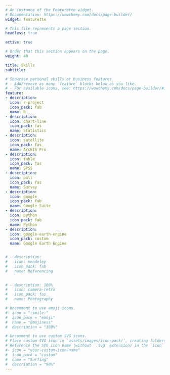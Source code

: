 ```yaml
---
# An instance of the Featurette widget.
# Documentation: https://wowchemy.com/docs/page-builder/
widget: featurette

# This file represents a page section.
headless: true

active: true

# Order that this section appears on the page.
weight: 40

title: Skills
subtitle:

# Showcase personal skills or business features.
# - Add/remove as many `feature` blocks below as you like.
# - For available icons, see: https://wowchemy.com/docs/page-builder/#icons
feature:
- description: 
  icon: r-project
  icon_pack: fab
  name: R
- description: 
  icon: chart-line
  icon_pack: fas
  name: Statistics
- description: 
  icon: satellite
  icon_pack: fas
  name: ArcGIS Pro
- description: 
  icon: table
  icon_pack: fas
  name: SPSS
- description: 
  icon: poll
  icon_pack: fas
  name: Survey
- description: 
  icon: google
  icon_pack: fab
  name: Google Suite
- description: 
  icon: python
  icon_pack: fab
  name: Python
- description: 
  icon: google-earth-engine
  icon_pack: custom
  name: Google Earth Engine


# - description: 
#   icon: mendeley
#   icon_pack: fab
#   name: Referencing

  
# - description: 100% 
#   icon: camera-retro
#   icon_pack: fas
#   name: Photography

# Uncomment to use emoji icons.
#- icon = ":smile:"
#  icon_pack = "emoji"
#  name = "Emojiness"
#  description = "100%"  

# Uncomment to use custom SVG icons.
# Place custom SVG icon in `assets/images/icon-pack/`, creating folders if necessary.
# Reference the SVG icon name (without `.svg` extension) in the `icon` field.
#- icon = "your-custom-icon-name"
#  icon_pack = "custom"
#  name = "Surfing"
#  description = "90%"
---
```


